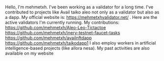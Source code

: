 Hello, I'm mehmetxh. I've been working as a validator for a long time. I've contributed to projects like Avail taiko aleo not only as a validator but also as a dapp. My official website is: https://mehmetxhvalidator.net/ . Here are the active validators I'm currently running. My contributions: https://github.com/mehmetxh/Aleo-Leo-Tictactoe
https://github.com/mehmetxh/inery-testnet-faucet-tasks
https://github.com/mehmetxh/availnftdapp
https://github.com/mehmetxh/taikodapp1
I also employ workers in artificial intelligence-based projects (like allora nesa). My past activities are also available on my website
